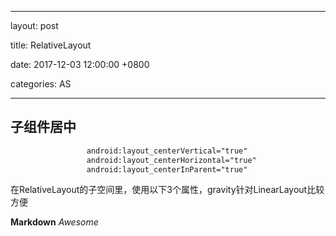 
---

layout: post  

title: RelativeLayout

date: 2017-12-03 12:00:00 +0800 

categories: AS  

---

## 子组件居中

```xml
                 android:layout_centerVertical="true"
                 android:layout_centerHorizontal="true"
                 android:layout_centerInParent="true"
```

 在RelativeLayout的子空间里，使用以下3个属性，gravity针对LinearLayout比较方便

**Markdown**
*Awesome*